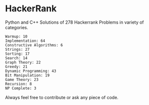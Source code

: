 # HackerRank

Python and C++ Solutions of 278 Hackerrank Problems in variety of categories.

    Warmup: 10
    Implementation: 64
    Constructive Algorithms: 6
    Strings: 27
    Sorting: 17
    Search: 14
    Graph Theory: 22
    Greedy: 21
    Dynamic Programming: 43
    Bit Manipulation: 19
    Game Theory: 23
    Recursion: 8
    NP Complete: 3


Always feel free to contribute or ask any piece of code.
